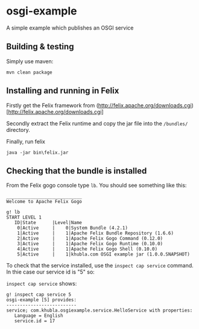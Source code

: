 osgi-example
============

A simple example which publishes an OSGI service

Building & testing
------

Simply use maven:

`mvn clean package`
  
Installing and running in Felix
------

Firstly get the Felix framework from (http://felix.apache.org/downloads.cgi)[http://felix.apache.org/downloads.cgi]

Secondly extract the Felix runtime and copy the jar file into the `/bundles/` directory.

Finally, run felix

`java -jar bin\felix.jar`

Checking that the bundle is installed 
------

From the Felix gogo console type `lb`. You should see something like this:

```
____________________________
Welcome to Apache Felix Gogo

g! lb
START LEVEL 1
   ID|State      |Level|Name
    0|Active     |    0|System Bundle (4.2.1)
    1|Active     |    1|Apache Felix Bundle Repository (1.6.6)
    2|Active     |    1|Apache Felix Gogo Command (0.12.0)
    3|Active     |    1|Apache Felix Gogo Runtime (0.10.0)
    4|Active     |    1|Apache Felix Gogo Shell (0.10.0)
    5|Active     |    1|khubla.com OSGI example jar (1.0.0.SNAPSHOT)
```

To check that the service installed, use the `inspect cap service` command.  In thie case our service id is "5" so:

`inspect cap service` shows:

```
g! inspect cap service 5
osgi-example [5] provides:
--------------------------
service; com.khubla.osgiexample.service.HelloService with properties:
   Language = English
   service.id = 17
```

